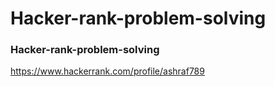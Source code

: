# Hacker-rank-problem-solving
### Hacker-rank-problem-solving
https://www.hackerrank.com/profile/ashraf789
